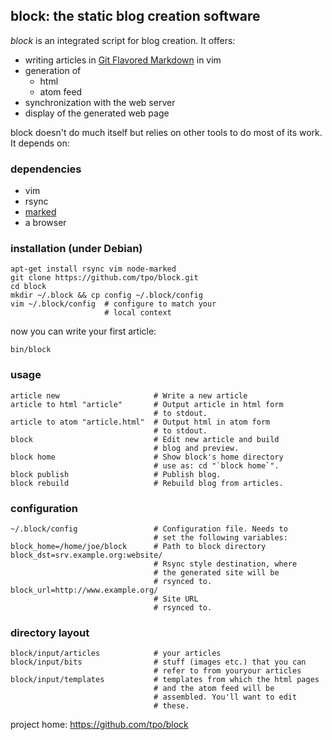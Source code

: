 ## block: the static blog creation software

_block_ is an integrated script for blog creation. It offers:

* writing articles in
  [Git Flavored Markdown](https://guides.github.com/features/mastering-markdown/#GitHub-flavored-markdown)
  in vim
* generation of
  * html
  * atom feed 
* synchronization with the web server
* display of the generated web page

block doesn't do much itself but relies on other tools to do
most of its work. It depends on:

### dependencies

* vim
* rsync
* [marked](https://github.com/chjj/marked)
* a browser

### installation (under Debian)

    apt-get install rsync vim node-marked
    git clone https://github.com/tpo/block.git
    cd block
    mkdir ~/.block && cp config ~/.block/config
    vim ~/.block/config  # configure to match your
                         # local context

now you can write your first article:

    bin/block

### usage

    article new                     # Write a new article
    article to html "article"       # Output article in html form
                                    # to stdout.
    article to atom "article.html"  # Output html in atom form
                                    # to stdout.
    block                           # Edit new article and build
                                    # blog and preview.
    block home                      # Show block's home directory
                                    # use as: cd "`block home`".
    block publish                   # Publish blog.
    block rebuild                   # Rebuild blog from articles.

### configuration

    ~/.block/config                 # Configuration file. Needs to
                                    # set the following variables:
    block_home=/home/joe/block      # Path to block directory
    block_dst=srv.example.org:website/
                                    # Rsync style destination, where
                                    # the generated site will be
                                    # rsynced to.
    block_url=http://www.example.org/
                                    # Site URL
                                    # rsynced to.

### directory layout
    block/input/articles            # your articles
    block/input/bits                # stuff (images etc.) that you can
                                    # refer to from youryour articles
    block/input/templates           # templates from which the html pages
                                    # and the atom feed will be
                                    # assembled. You'll want to edit
                                    # these.

project home: https://github.com/tpo/block

